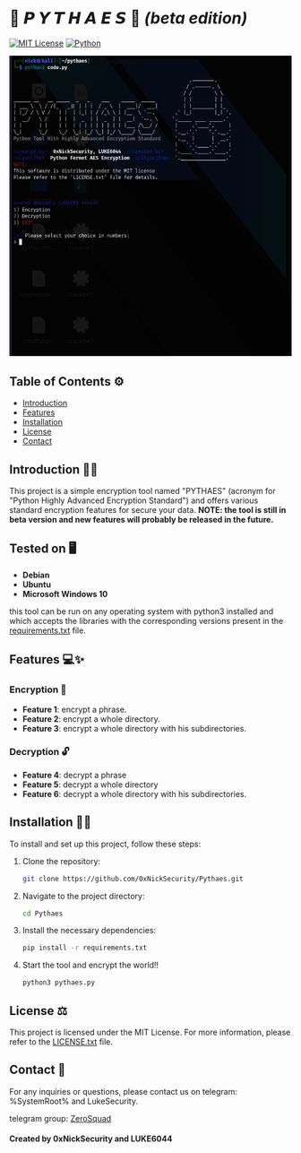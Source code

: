 # 🥇 𝙋 𝙔 𝙏 𝙃 𝘼 𝙀 𝙎 🥇 *(beta edition)*

[![MIT License](https://img.shields.io/badge/License-MIT-blue.svg)](LICENSE.txt) [![Python](https://img.shields.io/badge/Python-3.9-blue.svg)](https://www.python.org/downloads/release/python-390/)


![Example Image](images/pythaes.png)


## Table of Contents ⚙

- [Introduction](#introduction)
- [Features](#features)
- [Installation](#installation)
- [License](#license)
- [Contact](#contact)

## Introduction 🌠🌠

This project is a simple encryption tool named "PYTHAES" (acronym for "Python Highly Advanced Encryption Standard") and offers various standard encryption features for secure your data.
**NOTE: the tool is still in beta version and new features will probably be released in the future.**

## Tested on 🖥️
- **Debian**
- **Ubuntu**
- **Microsoft Windows 10**

this tool can be run on any operating system with python3 installed and which accepts the libraries with the corresponding versions present in the [requirements.txt](requirements.txt) file.

## Features 💻✨

### Encryption 🔐
- **Feature 1**: encrypt a phrase.
- **Feature 2**: encrypt a whole directory.
- **Feature 3**: encrypt a whole directory with his subdirectories.

### Decryption 🔓
- **Feature 4**: decrypt a phrase
- **Feature 5**: decrypt a whole directory
- **Feature 6**: decrypt a whole directory with his subdirectories.

## Installation 🚀🚀

To install and set up this project, follow these steps:

1. Clone the repository:
    ```sh
    git clone https://github.com/0xNickSecurity/Pythaes.git
    ```
2. Navigate to the project directory:
    ```sh
    cd Pythaes
    ```
3. Install the necessary dependencies:
    ```sh
    pip install -r requirements.txt
    ```
4. Start the tool and encrypt the world!!
    ```sh
    python3 pythaes.py
    ```
    
## License ⚖️

This project is licensed under the MIT License. For more information, please refer to the [LICENSE.txt](LICENSE.txt) file.

## Contact 📱

For any inquiries or questions, please contact us on telegram: %SystemRoot% and LukeSecurity.

telegram group: [ZeroSquad](https://t.me/+nFBMi1IISikzMGZk)

#### Created by 0xNickSecurity and LUKE6044 
